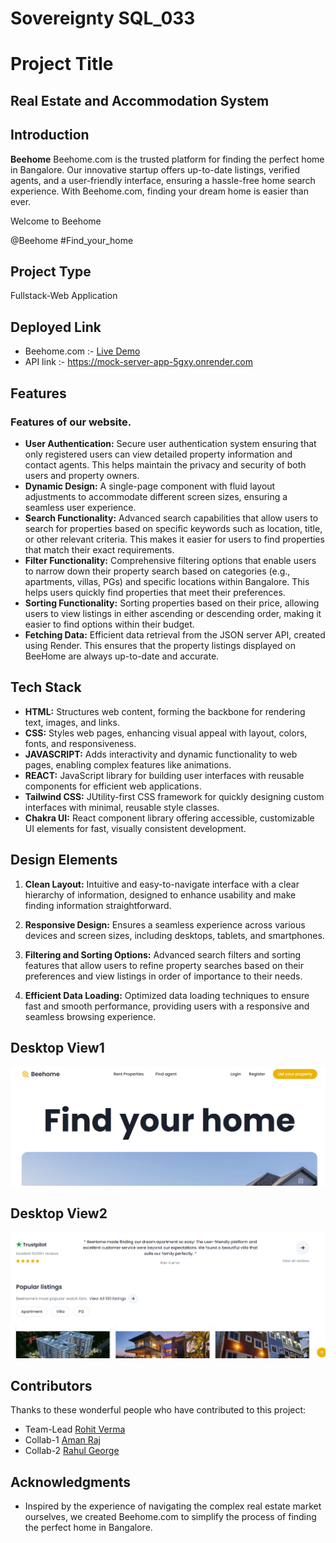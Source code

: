 # Sovereignty SQL_033

# Project Title

## Real Estate and Accommodation System

## Introduction
**Beehome** Beehome.com is the trusted platform for finding the perfect home in Bangalore. Our innovative startup offers up-to-date listings, verified agents, and a user-friendly interface, ensuring a hassle-free home search experience. With Beehome.com, finding your dream home is easier than ever.

Welcome to Beehome

@Beehome #Find_your_home

## Project Type
Fullstack-Web Application

## Deployed Link

- Beehome.com :- [Live Demo](https://beehome-realestate.netlify.app/)
- API link :- https://mock-server-app-5gxy.onrender.com

## Features

### Features of our website.

- **User Authentication:** Secure user authentication system ensuring that only registered users can view detailed property information and contact agents. This helps maintain the privacy and security of both users and property owners.
- **Dynamic Design:** A single-page component with fluid layout adjustments to accommodate different screen sizes, ensuring a seamless user experience.
- **Search Functionality:** Advanced search capabilities that allow users to search for properties based on specific keywords such as location, title, or other relevant criteria. This makes it easier for users to find properties that match their exact requirements.
- **Filter Functionality:** Comprehensive filtering options that enable users to narrow down their property search based on categories (e.g., apartments, villas, PGs) and specific locations within Bangalore. This helps users quickly find properties that meet their preferences.
- **Sorting Functionality:** Sorting properties based on their price, allowing users to view listings in either ascending or descending order, making it easier to find options within their budget.
- **Fetching Data:** Efficient data retrieval from the JSON server API, created using Render. This ensures that the property listings displayed on BeeHome are always up-to-date and accurate.


## Tech Stack

- **HTML:** Structures web content, forming the backbone for rendering text, images, and links.
- **CSS:** Styles web pages, enhancing visual appeal with layout, colors, fonts, and responsiveness.
- **JAVASCRIPT:** Adds interactivity and dynamic functionality to web pages, enabling complex features like animations.
- **REACT:** JavaScript library for building user interfaces with reusable components for efficient web applications.
- **Tailwind CSS:** JUtility-first CSS framework for quickly designing custom interfaces with minimal, reusable style classes.
- **Chakra UI:** React component library offering accessible, customizable UI elements for fast, visually consistent development.

## Design Elements

1. **Clean Layout:** Intuitive and easy-to-navigate interface with a clear hierarchy of information, designed to enhance usability and make finding information straightforward.

2. **Responsive Design:** Ensures a seamless experience across various devices and screen sizes, including desktops, tablets, and smartphones.

3. **Filtering and Sorting Options:** Advanced search filters and sorting features that allow users to refine property searches based on their preferences and view listings in order of importance to their needs.

4. **Efficient Data Loading:** Optimized data loading techniques to ensure fast and smooth performance, providing users with a responsive and seamless browsing experience.

## Desktop View1
![image](https://github.com/RahulGeorge96/Sovereignty-SQL_033/blob/main/Real-Estate-App/src/assets/ScreenView1.png)
## Desktop View2
![image](https://github.com/RahulGeorge96/Sovereignty-SQL_033/blob/main/Real-Estate-App/src/assets/ScreenView2.png)

## Contributors

Thanks to these wonderful people who have contributed to this project:

- Team-Lead [Rohit Verma](https://github.com/rohit7979)
- Collab-1 [Aman Raj](https://github.com/amanraj98523)
- Collab-2 [Rahul George](https://github.com/RahulGeorge96)


## Acknowledgments

- Inspired by the experience of navigating the complex real estate market ourselves, we created Beehome.com to simplify the process of finding the perfect home in Bangalore.
